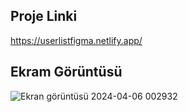 ## Proje Linki
https://userlistfigma.netlify.app/
## Ekram Görüntüsü

![Ekran görüntüsü 2024-04-06 002932](https://github.com/alicankocman/UsersList/assets/88544926/afb30d47-d8dc-4a98-9dcf-8e6ff02e98d7)
